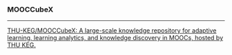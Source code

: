 ### MOOCCubeX

---

[THU-KEG/MOOCCubeX: A large-scale knowledge repository for adaptive learning, learning analytics, and knowledge discovery in MOOCs, hosted by THU KEG.](https://github.com/THU-KEG/MOOCCubeX)